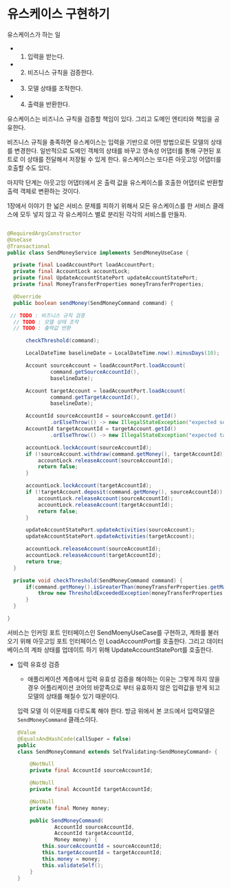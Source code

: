 # 유스케이스 구현하기

  유스케이스가 하는 일
  
  - 1) 입력을 받는다.
  - 2) 비즈니스 규칙을 검증한다.
  - 3) 모델 상태를 조작한다.
  - 4) 출력을 반환한다.

  유스케이스는 비즈니스 규칙을 검증할 책임이 있다. 그리고 도메인 엔티티와 책임을 공유한다.
  
  비즈니스 규칙을 충족하면 유스케이스는 입력을 기반으로 어떤 방법으로든 모델의 상태를 변경한다. 일반적으로 도메인 객체의 상태를 바꾸고 영속성 어댑터를 통해 구현된 포트로 이 상태를 전달해서 저장될 수 있게 한다. 유스케이스는 또다른 아웃고잉 어댑터를 호출할 수도 있다.
  
  마지막 단계는 아웃고잉 어댑터에서 온 출력 값을 유스케이스를 호출한 어댑터로 반환할 출력 객체로 변환하는 것이다.
  
  1장에서 이야기 한 넓은 서비스 문제를 피하기 위해서 모든 유스케이스를 한 서비스 클래스에 모두 넣지 않고 각 유스케이스 별로 분리된 각각의 서비스를 만들자.
  
  
  ~~~java
  
  @RequiredArgsConstructor
@UseCase
@Transactional
public class SendMoneyService implements SendMoneyUseCase {

	private final LoadAccountPort loadAccountPort;
	private final AccountLock accountLock;
	private final UpdateAccountStatePort updateAccountStatePort;
	private final MoneyTransferProperties moneyTransferProperties;

	@Override
	public boolean sendMoney(SendMoneyCommand command) {
  
   // TODO : 비즈니스 규칙 검증
    // TODO : 모델 상태 조작
    // TODO : 출력값 반환

		checkThreshold(command);

		LocalDateTime baselineDate = LocalDateTime.now().minusDays(10);

		Account sourceAccount = loadAccountPort.loadAccount(
				command.getSourceAccountId(),
				baselineDate);

		Account targetAccount = loadAccountPort.loadAccount(
				command.getTargetAccountId(),
				baselineDate);

		AccountId sourceAccountId = sourceAccount.getId()
				.orElseThrow(() -> new IllegalStateException("expected source account ID not to be empty"));
		AccountId targetAccountId = targetAccount.getId()
				.orElseThrow(() -> new IllegalStateException("expected target account ID not to be empty"));

		accountLock.lockAccount(sourceAccountId);
		if (!sourceAccount.withdraw(command.getMoney(), targetAccountId)) {
			accountLock.releaseAccount(sourceAccountId);
			return false;
		}

		accountLock.lockAccount(targetAccountId);
		if (!targetAccount.deposit(command.getMoney(), sourceAccountId)) {
			accountLock.releaseAccount(sourceAccountId);
			accountLock.releaseAccount(targetAccountId);
			return false;
		}

		updateAccountStatePort.updateActivities(sourceAccount);
		updateAccountStatePort.updateActivities(targetAccount);

		accountLock.releaseAccount(sourceAccountId);
		accountLock.releaseAccount(targetAccountId);
		return true;
	}

	private void checkThreshold(SendMoneyCommand command) {
		if(command.getMoney().isGreaterThan(moneyTransferProperties.getMaximumTransferThreshold())){
			throw new ThresholdExceededException(moneyTransferProperties.getMaximumTransferThreshold(), command.getMoney());
		}
	}

}
  
  ~~~
  
  서비스는 인커밍 포트 인터페이스인 SendMoenyUseCase를 구현하고, 계좌를 불러오기 위해 아웃고잉 포트 인터페이스 인 LoadAccountPort를 호출한다. 그리고 데이터베이스의 계좌 상태를 업데이트 하기 위해 UpdateAccountStatePort를 호출한다.
  


- 입력 유효성 검증
  
  - 애플리케이션 
  계층에서 입력 
  유효성 
  검증을 해야하는 이유는 그렇게 하지 않을 경우 어플리케이션 코어의 바깥족으로 부터 유효하지 않은 입력값을 받게 되고 모델의 상태를 해칠수 있기 때문이다.
  
  입력 모델 이 이문제를 다루도록 해야 한다. 방금 위에서 본 코드에서 입력모델은 `SendMoneyCommand` 클래스이다.
  
  ~~~java
  @Value
  @EqualsAndHashCode(callSuper = false)
  public
  class SendMoneyCommand extends SelfValidating<SendMoneyCommand> {

      @NotNull
      private final AccountId sourceAccountId;

      @NotNull
      private final AccountId targetAccountId;

      @NotNull
      private final Money money;

      public SendMoneyCommand(
              AccountId sourceAccountId,
              AccountId targetAccountId,
              Money money) {
          this.sourceAccountId = sourceAccountId;
          this.targetAccountId = targetAccountId;
          this.money = money;
          this.validateSelf();
      }
  }
  
  ~~~
